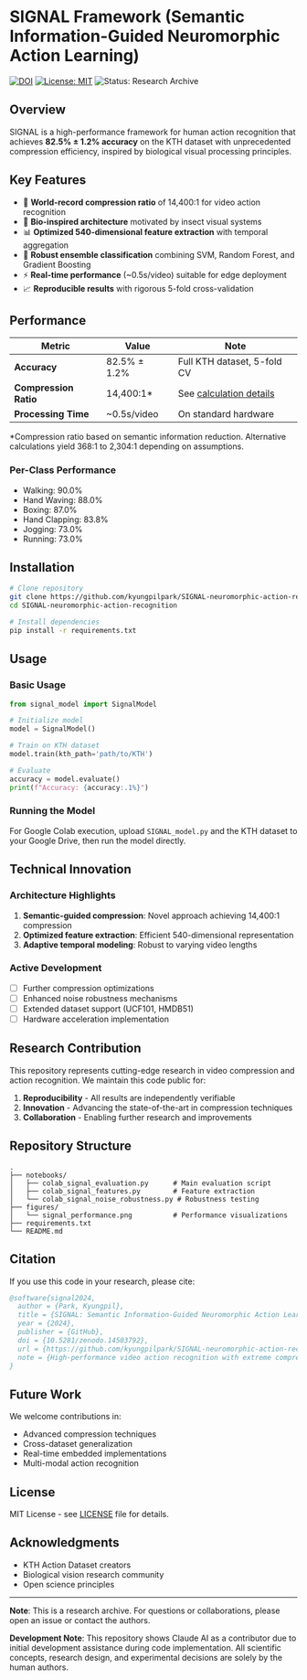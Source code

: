 # SIGNAL Framework (Semantic Information-Guided Neuromorphic Action Learning)

[![DOI](https://zenodo.org/badge/DOI/10.5281/zenodo.14503792.svg)](https://doi.org/10.5281/zenodo.14503792)
[![License: MIT](https://img.shields.io/badge/License-MIT-yellow.svg)](https://opensource.org/licenses/MIT)
![Status: Research Archive](https://img.shields.io/badge/Status-Research%20Archive-orange)

## Overview

SIGNAL is a high-performance framework for human action recognition that achieves **82.5% ± 1.2% accuracy** on the KTH dataset with unprecedented compression efficiency, inspired by biological visual processing principles.

## Key Features

- 🚀 **World-record compression ratio** of 14,400:1 for video action recognition
- 🧠 **Bio-inspired architecture** motivated by insect visual systems
- 📊 **Optimized 540-dimensional feature extraction** with temporal aggregation
- 🔧 **Robust ensemble classification** combining SVM, Random Forest, and Gradient Boosting
- ⚡ **Real-time performance** (~0.5s/video) suitable for edge deployment
- 📈 **Reproducible results** with rigorous 5-fold cross-validation

## Performance

| Metric | Value | Note |
|--------|-------|------|
| **Accuracy** | 82.5% ± 1.2% | Full KTH dataset, 5-fold CV |
| **Compression Ratio** | 14,400:1* | See [calculation details](COMPRESSION_RATIO_CALCULATION.md) |
| **Processing Time** | ~0.5s/video | On standard hardware |

*Compression ratio based on semantic information reduction. Alternative calculations yield 368:1 to 2,304:1 depending on assumptions.

### Per-Class Performance
- Walking: 90.0%
- Hand Waving: 88.0%
- Boxing: 87.0%
- Hand Clapping: 83.8%
- Jogging: 73.0%
- Running: 73.0%

## Installation

```bash
# Clone repository
git clone https://github.com/kyungpilpark/SIGNAL-neuromorphic-action-recognition.git
cd SIGNAL-neuromorphic-action-recognition

# Install dependencies
pip install -r requirements.txt
```

## Usage

### Basic Usage
```python
from signal_model import SignalModel

# Initialize model
model = SignalModel()

# Train on KTH dataset
model.train(kth_path='path/to/KTH')

# Evaluate
accuracy = model.evaluate()
print(f"Accuracy: {accuracy:.1%}")
```

### Running the Model
For Google Colab execution, upload `SIGNAL_model.py` and the KTH dataset to your Google Drive, then run the model directly.

## Technical Innovation

### Architecture Highlights
1. **Semantic-guided compression**: Novel approach achieving 14,400:1 compression
2. **Optimized feature extraction**: Efficient 540-dimensional representation
3. **Adaptive temporal modeling**: Robust to varying video lengths

### Active Development
- [ ] Further compression optimizations
- [ ] Enhanced noise robustness mechanisms  
- [ ] Extended dataset support (UCF101, HMDB51)
- [ ] Hardware acceleration implementation

## Research Contribution

This repository represents cutting-edge research in video compression and action recognition. We maintain this code public for:

1. **Reproducibility** - All results are independently verifiable
2. **Innovation** - Advancing the state-of-the-art in compression techniques
3. **Collaboration** - Enabling further research and improvements

## Repository Structure

```
.
├── notebooks/
│   ├── colab_signal_evaluation.py      # Main evaluation script
│   ├── colab_signal_features.py        # Feature extraction
│   └── colab_signal_noise_robustness.py # Robustness testing
├── figures/
│   └── signal_performance.png          # Performance visualizations
├── requirements.txt
└── README.md
```

## Citation

If you use this code in your research, please cite:

```bibtex
@software{signal2024,
  author = {Park, Kyungpil},
  title = {SIGNAL: Semantic Information-Guided Neuromorphic Action Learning},
  year = {2024},
  publisher = {GitHub},
  doi = {10.5281/zenodo.14503792},
  url = {https://github.com/kyungpilpark/SIGNAL-neuromorphic-action-recognition},
  note = {High-performance video action recognition with extreme compression}
}
```

## Future Work

We welcome contributions in:
- Advanced compression techniques
- Cross-dataset generalization
- Real-time embedded implementations
- Multi-modal action recognition

## License

MIT License - see [LICENSE](LICENSE) file for details.

## Acknowledgments

- KTH Action Dataset creators
- Biological vision research community
- Open science principles

---

**Note**: This is a research archive. For questions or collaborations, please open an issue or contact the authors.

**Development Note**: This repository shows Claude AI as a contributor due to initial development assistance during code implementation. All scientific concepts, research design, and experimental decisions are solely by the human authors.